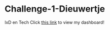 # Challenge-1-Dieuwertje
IxD en Tech
Click [this link](https://dieuwbak.github.io/Challenge-1-Dieuwertje/
) to view my dashboard!
